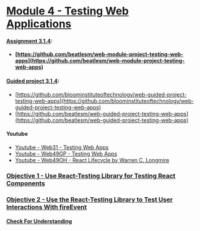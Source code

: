 # [Module 4 - Testing Web Applications](./Objects/Object_1.md)

#### [Assignment 3.1.4](./Assign314/README.md):

-   **[https://github.com/beatlesm/web-module-project-testing-web-apps](https://github.com/beatlesm/web-module-project-testing-web-apps)**
   
#### [Guided project 3.1.4](./Guided314):

-   [https://github.com/bloominstituteoftechnology/web-guided-project-testing-web-apps](https://github.com/bloominstituteoftechnology/web-guided-project-testing-web-apps)
-   [https://github.com/beatlesm/web-guided-project-testing-web-apps](https://github.com/beatlesm/web-guided-project-testing-web-apps)

#### Youtube

-   [Youtube - Web31 - Testing Web Apps](https://www.youtube.com/watch?v=vSL0pETgTek)
-   [Youtube - Web49GP - Testing Web Apps]()
-   [Youtube - Web49OH - React Lifecycle by Warren C. Longmire]()

### [Objective 1 - Use React-Testing Library for Testing React Components](./Objects/Object_1.md)

### [Objective 2 - Use the React-Testing Library to Test User Interactions With fireEvent](./Objects/Object_2.md)


#### [Check For Understanding](./Objects/Understanding.md)


